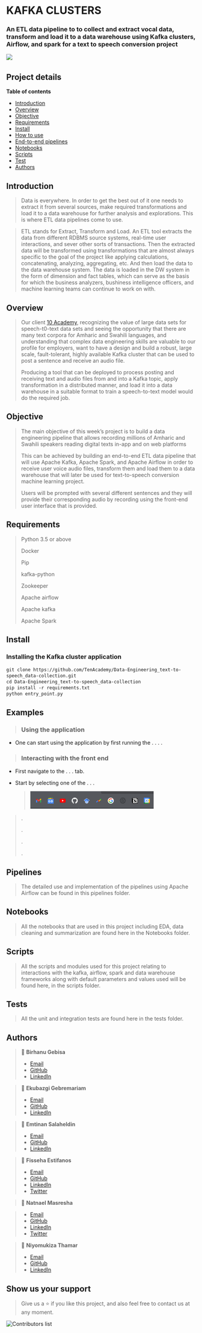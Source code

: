 # KAFKA CLUSTERS

### An ETL data pipeline to to collect and extract vocal data, transform and load it to a data warehouse using Kafka clusters, Airflow, and spark for a text to speech conversion project

![](screenshots/image.png)

## Project details

**Table of contents**

- [Introduction](#introduction)
- [Overview](#overview)
- [Objective](#objective)
- [Requirements](#requirements)
- [Install](#install)
- [How to use](#examples)
- [End-to-end pipelines](#pipelines)
- [Notebooks](#notebooks)
- [Scripts](#scripts)
- [Test](#test)
- [Authors](#authors)

## Introduction

> Data is everywhere. In order to get the best out of it one needs to extract it from several sources, make required transformations and load it to a data warehouse for further analysis and explorations. This is where ETL data pipelines come to use.

> ETL stands for Extract, Transform and Load. An ETL tool extracts the data from different RDBMS source systems, real-time user interactions, and sever other sorts of transactions. Then the extracted data will be transformed using transformations that are almost always specific to the goal of the project like applying calculations, concatenating, analyzing, aggregating, etc. And then load the data to the data warehouse system. The data is loaded in the DW system in the form of dimension and fact tables, which can serve as the basis for which the business analyzers, bushiness intelligence officers, and machine learning teams can continue to work on with.

## Overview

> Our client [10 Academy](https://www.10academy.org/), recognizing the value of large data sets for speech-t0-text data sets and seeing the opportunity that there are many text corpora for Amharic and Swahili languages, and understanding that complex data engineering skills are valuable to our profile for employers, want to have a design and build a robust, large scale, fault-tolerant, highly available Kafka cluster that can be used to post a sentence and receive an audio file.
>
> Producing a tool that can be deployed to process posting and receiving text and audio files from and into a Kafka topic, apply transformation in a distributed manner, and load it into a data warehouse in a suitable format to train a speech-to-text model would do the required job.

## Objective

> The main objective of this week’s project is to build a data engineering pipeline that allows recording millions of Amharic and Swahili speakers reading digital texts in-app and on web platforms
>
> This can be achieved by building an end-to-end ETL data pipeline that will use Apache Kafka, Apache Spark, and Apache Airflow in order to receive user voice audio files, transform them and load them to a data warehouse that will later be used for text-to-speech conversion machine learning project.
>
> Users will be prompted with several different sentences and they will provide their corresponding audio by recording using the front-end user interface that is provided.

## Requirements

> Python 3.5 or above
>
> Docker
> 
> Pip
>
> kafka-python
>
> Zookeeper
>
> Apache airflow
>
> Apache kafka
>
> Apache Spark

## Install

### Installing the Kafka cluster application

```
git clone https://github.com/TenAcademy/Data-Engineering_text-to-speech_data-collection.git
cd Data-Engineering_text-to-speech_data-collection
pip install -r requirements.txt
python entry_point.py
```

## Examples

> ### Using the application

- One can start using the application by first running the . . . .

> ### Interacting with the front end

- First navigate to the . . . tab.

- Start by selecting one of the . . .

  > ![](screenshots/image-II.png)

> .
>
> .
>
> .
>
> .

## Pipelines

> The detailed use and implementation of the pipelines using Apache Airflow can be found in this pipelines folder.

## Notebooks

> All the notebooks that are used in this project including EDA, data cleaning and summarization are found here in the Notebooks folder.

## Scripts

> All the scripts and modules used for this project relating to interactions with the kafka, airflow, spark and data warehouse frameworks along with default parameters and values used will be found here, in the scripts folder.

## Tests

> All the unit and integration tests are found here in the tests folder.

## Authors

> 👤 **Birhanu Gebisa**
>
> - [Email](mailto:birhanugebisa@gmail.com)
> - [GitHub](https://github.com/BirhanuGebisa)
> - [LinkedIn](https://www.linkedin.com/in/birhanu-gebisa2721/)

> 👤 **Ekubazgi Gebremariam**
>
> - [Email](mailto:axutec14@gmail.com)
> - [GitHub](https://github.com/ekubay)
> - [LinkedIn](https://www.linkedin.com/in/fisseha-estifanos-109ba6199/)

> 👤 **Emtinan Salaheldin**
>
> - [Email](mailto:emtinan.s.e.osman@gmail.com)
> - [GitHub](https://github.com/emtinanseo)
> - [LinkedIn](https://www.linkedin.com/in/emtinan-elkhidir-osman-646242119/)

> 👤 **Fisseha Estifanos**
>
> - [Email](mailto:fisseha.137@gamil.com)
> - [GitHub](https://github.com/fisseha-estifanos)
> - [LinkedIn](https://www.linkedin.com/in/fisseha-estifanos-109ba6199/)
> - [Twitter](https://twitter.com/f0x__tr0t)

> 👤 **Natnael Masresha**

> - [Email](mailto:natnaelmasresha@gmail.com)
> - [GitHub](https://github.com/Nathnael12)
> - [LinkedIn](https://www.linkedin.com/in/natnael-masresha-39a69b185/)
> - [Twitter](https://twitter.com/natnaelmasresha)

> 👤 **Niyomukiza Thamar**
>
> - [Email](mailto:thamarniyo@gmail.com)
> - [GitHub](https://github.com/niyotham)
> - [LinkedIn](https://www.linkedin.com/in/fisseha-estifanos-109ba6199/)

## Show us your support

> Give us a ⭐ if you like this project, and also feel free to contact us at any moment.

![Contributors list](https://contrib.rocks/image?repo=TenAcademy/Data-Engineering_text-to-speech_data-collection)
